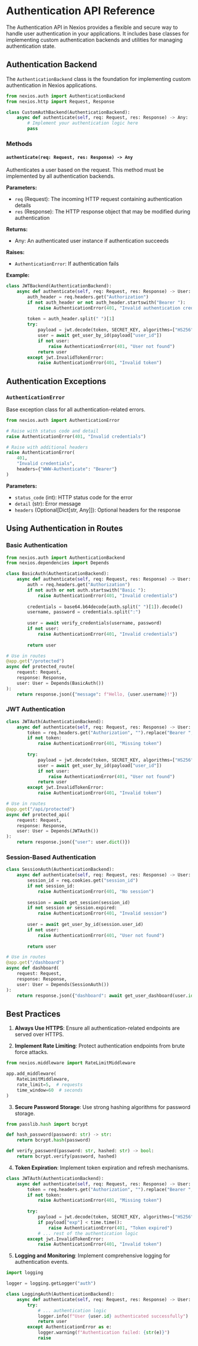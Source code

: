 # Authentication API Reference

The Authentication API in Nexios provides a flexible and secure way to handle user authentication in your applications. It includes base classes for implementing custom authentication backends and utilities for managing authentication state.

## Authentication Backend

The `AuthenticationBackend` class is the foundation for implementing custom authentication in Nexios applications.

```python
from nexios.auth import AuthenticationBackend
from nexios.http import Request, Response

class CustomAuthBackend(AuthenticationBackend):
    async def authenticate(self, req: Request, res: Response) -> Any:
        # Implement your authentication logic here
        pass
```

### Methods

#### `authenticate(req: Request, res: Response) -> Any`

Authenticates a user based on the request. This method must be implemented by all authentication backends.

**Parameters:**
- `req` (Request): The incoming HTTP request containing authentication details
- `res` (Response): The HTTP response object that may be modified during authentication

**Returns:**
- Any: An authenticated user instance if authentication succeeds

**Raises:**
- `AuthenticationError`: If authentication fails

**Example:**
```python
class JWTBackend(AuthenticationBackend):
    async def authenticate(self, req: Request, res: Response) -> User:
        auth_header = req.headers.get("Authorization")
        if not auth_header or not auth_header.startswith("Bearer "):
            raise AuthenticationError(401, "Invalid authentication credentials")
            
        token = auth_header.split(" ")[1]
        try:
            payload = jwt.decode(token, SECRET_KEY, algorithms=["HS256"])
            user = await get_user_by_id(payload["user_id"])
            if not user:
                raise AuthenticationError(401, "User not found")
            return user
        except jwt.InvalidTokenError:
            raise AuthenticationError(401, "Invalid token")
```

## Authentication Exceptions

### `AuthenticationError`

Base exception class for all authentication-related errors.

```python
from nexios.auth import AuthenticationError

# Raise with status code and detail
raise AuthenticationError(401, "Invalid credentials")

# Raise with additional headers
raise AuthenticationError(
    401,
    "Invalid credentials",
    headers={"WWW-Authenticate": "Bearer"}
)
```

**Parameters:**
- `status_code` (int): HTTP status code for the error
- `detail` (str): Error message
- `headers` (Optional[Dict[str, Any]]): Optional headers for the response

## Using Authentication in Routes

### Basic Authentication

```python
from nexios.auth import AuthenticationBackend
from nexios.dependencies import Depends

class BasicAuth(AuthenticationBackend):
    async def authenticate(self, req: Request, res: Response) -> User:
        auth = req.headers.get("Authorization")
        if not auth or not auth.startswith("Basic "):
            raise AuthenticationError(401, "Invalid credentials")
            
        credentials = base64.b64decode(auth.split(" ")[1]).decode()
        username, password = credentials.split(":")
        
        user = await verify_credentials(username, password)
        if not user:
            raise AuthenticationError(401, "Invalid credentials")
            
        return user

# Use in routes
@app.get("/protected")
async def protected_route(
    request: Request,
    response: Response,
    user: User = Depends(BasicAuth())
):
    return response.json({"message": f"Hello, {user.username}!"})
```

### JWT Authentication

```python
class JWTAuth(AuthenticationBackend):
    async def authenticate(self, req: Request, res: Response) -> User:
        token = req.headers.get("Authorization", "").replace("Bearer ", "")
        if not token:
            raise AuthenticationError(401, "Missing token")
            
        try:
            payload = jwt.decode(token, SECRET_KEY, algorithms=["HS256"])
            user = await get_user_by_id(payload["user_id"])
            if not user:
                raise AuthenticationError(401, "User not found")
            return user
        except jwt.InvalidTokenError:
            raise AuthenticationError(401, "Invalid token")

# Use in routes
@app.get("/api/protected")
async def protected_api(
    request: Request,
    response: Response,
    user: User = Depends(JWTAuth())
):
    return response.json({"user": user.dict()})
```

### Session-Based Authentication

```python
class SessionAuth(AuthenticationBackend):
    async def authenticate(self, req: Request, res: Response) -> User:
        session_id = req.cookies.get("session_id")
        if not session_id:
            raise AuthenticationError(401, "No session")
            
        session = await get_session(session_id)
        if not session or session.expired:
            raise AuthenticationError(401, "Invalid session")
            
        user = await get_user_by_id(session.user_id)
        if not user:
            raise AuthenticationError(401, "User not found")
            
        return user

# Use in routes
@app.get("/dashboard")
async def dashboard(
    request: Request,
    response: Response,
    user: User = Depends(SessionAuth())
):
    return response.json({"dashboard": await get_user_dashboard(user.id)})
```

## Best Practices

1. **Always Use HTTPS**: Ensure all authentication-related endpoints are served over HTTPS.

2. **Implement Rate Limiting**: Protect authentication endpoints from brute force attacks.

```python
from nexios.middleware import RateLimitMiddleware

app.add_middleware(
    RateLimitMiddleware,
    rate_limit=5,  # requests
    time_window=60  # seconds
)
```

3. **Secure Password Storage**: Use strong hashing algorithms for password storage.

```python
from passlib.hash import bcrypt

def hash_password(password: str) -> str:
    return bcrypt.hash(password)

def verify_password(password: str, hashed: str) -> bool:
    return bcrypt.verify(password, hashed)
```

4. **Token Expiration**: Implement token expiration and refresh mechanisms.

```python
class JWTAuth(AuthenticationBackend):
    async def authenticate(self, req: Request, res: Response) -> User:
        token = req.headers.get("Authorization", "").replace("Bearer ", "")
        if not token:
            raise AuthenticationError(401, "Missing token")
            
        try:
            payload = jwt.decode(token, SECRET_KEY, algorithms=["HS256"])
            if payload["exp"] < time.time():
                raise AuthenticationError(401, "Token expired")
            # ... rest of the authentication logic
        except jwt.InvalidTokenError:
            raise AuthenticationError(401, "Invalid token")
```

5. **Logging and Monitoring**: Implement comprehensive logging for authentication events.

```python
import logging

logger = logging.getLogger("auth")

class LoggingAuth(AuthenticationBackend):
    async def authenticate(self, req: Request, res: Response) -> User:
        try:
            # ... authentication logic
            logger.info(f"User {user.id} authenticated successfully")
            return user
        except AuthenticationError as e:
            logger.warning(f"Authentication failed: {str(e)}")
            raise
``` 